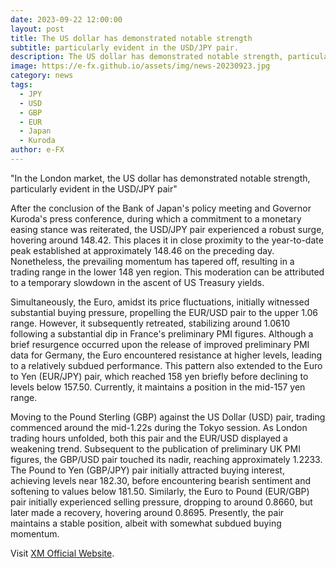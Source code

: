 ```yaml
---
date: 2023-09-22 12:00:00
layout: post
title: The US dollar has demonstrated notable strength
subtitle: particularly evident in the USD/JPY pair.
description: The US dollar has demonstrated notable strength, particularly evident in the USD/JPY pair.
image: https://e-fx.github.io/assets/img/news-20230923.jpg
category: news
tags:
  - JPY
  - USD
  - GBP
  - EUR
  - Japan
  - Kuroda
author: e-FX
---
```


"In the London market, the US dollar has demonstrated notable strength, particularly evident in the USD/JPY pair"

After the conclusion of the Bank of Japan's policy meeting and Governor Kuroda's press conference, during which a commitment to a monetary easing stance was reiterated, the USD/JPY pair experienced a robust surge, hovering around 148.42. This places it in close proximity to the year-to-date peak established at approximately 148.46 on the preceding day. Nonetheless, the prevailing momentum has tapered off, resulting in a trading range in the lower 148 yen region. This moderation can be attributed to a temporary slowdown in the ascent of US Treasury yields.

Simultaneously, the Euro, amidst its price fluctuations, initially witnessed substantial buying pressure, propelling the EUR/USD pair to the upper 1.06 range. However, it subsequently retreated, stabilizing around 1.0610 following a substantial dip in France's preliminary PMI figures. Although a brief resurgence occurred upon the release of improved preliminary PMI data for Germany, the Euro encountered resistance at higher levels, leading to a relatively subdued performance. This pattern also extended to the Euro to Yen (EUR/JPY) pair, which reached 158 yen briefly before declining to levels below 157.50. Currently, it maintains a position in the mid-157 yen range.

Moving to the Pound Sterling (GBP) against the US Dollar (USD) pair, trading commenced around the mid-1.22s during the Tokyo session. As London trading hours unfolded, both this pair and the EUR/USD displayed a weakening trend. Subsequent to the publication of preliminary UK PMI figures, the GBP/USD pair touched its nadir, reaching approximately 1.2233. The Pound to Yen (GBP/JPY) pair initially attracted buying interest, achieving levels near 182.30, before encountering bearish sentiment and softening to values below 181.50. Similarly, the Euro to Pound (EUR/GBP) pair initially experienced selling pressure, dropping to around 0.8660, but later made a recovery, hovering around 0.8695. Presently, the pair maintains a stable position, albeit with somewhat subdued buying momentum.

Visit [XM Official Website](https://clicks.pipaffiliates.com/c?c=550036&l=en&p=0).